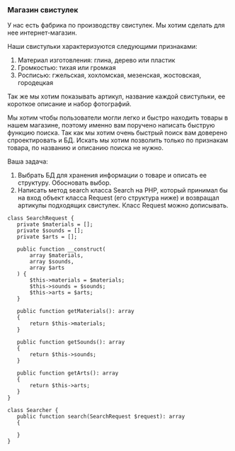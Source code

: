 ### Магазин свистулек
У нас есть фабрика по производству свистулек. Мы хотим сделать для нее интернет-магазин. 

Наши свистульки характеризуются следующими признаками:
1. Материал изготовления: глина, дерево или пластик
2. Громкостью: тихая или громкая
3. Росписью: гжельская, хохломская, мезенская, жостовская, городецкая

Так же мы хотим показывать артикул, название каждой свистульки, ее короткое описание и набор фотографий.

Мы хотим чтобы пользователи могли легко и быстро находить товары в нашем магазине, поэтому именно вам поручено 
написать быструю функцию поиска. Так как мы хотим очень быстрый поиск вам доверено спроектировать и БД. Искать
 мы хотим позволить только по признакам товара, по названию и описанию поиска не нужно.
 
 Ваша задача: 
 1. Выбрать БД для хранения информации о товаре и описать ее структуру. Обосновать выбор.
 2. Написать метод search класса Search на PHP, который принимал бы на вход объект класса Request (его структура ниже) 
 и возвращал артикулы подходящих свистулек. Класс Request можно дописывать.
 ```
class SearchRequest {
    private $materials = [];
    private $sounds = [];
    private $arts = [];

    public function __construct(
        array $materials,
        array $sounds,
        array $arts
    ) {
        $this->materials = $materials;
        $this->sounds = $sounds;
        $this->arts = $arts;
    }

    public function getMaterials(): array 
    {
        return $this->materials;
    }

    public function getSounds(): array 
    {
        return $this->sounds;
    }

    public function getArts(): array 
    {
        return $this->arts;
    }
}

class Searcher {
    public function search(SearchRequest $request): array
    {
        
    }
}
```
 